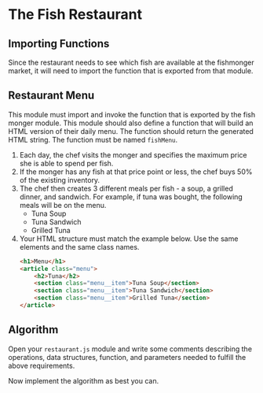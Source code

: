 # The Fish Restaurant

## Importing Functions

Since the restaurant needs to see which fish are available at the fishmonger market, it will need to import the function that is exported from that module.

## Restaurant Menu

This module must import and invoke the function that is exported by the fish monger module. This module should also define a function that will build an HTML version of their daily menu. The function should return the generated HTML string. The function must be named `fishMenu`.

1. Each day, the chef visits the monger and specifies the maximum price she is able to spend per fish.
1. If the monger has any fish at that price point or less, the chef buys 50% of the existing inventory.
1. The chef then creates 3 different meals per fish - a soup, a grilled dinner, and sandwich. For example, if tuna was bought, the following meals will be on the menu.
    * Tuna Soup
    * Tuna Sandwich
    * Grilled Tuna
1. Your HTML structure must match the example below. Use the same elements and the same class names.
    ```html
    <h1>Menu</h1>
    <article class="menu">
        <h2>Tuna</h2>
        <section class="menu__item">Tuna Soup</section>
        <section class="menu__item">Tuna Sandwich</section>
        <section class="menu__item">Grilled Tuna</section>
    </article>
    ```

## Algorithm

Open your `restaurant.js` module and write some comments describing the operations, data structures, function, and parameters needed to fulfill the above requirements.

Now implement the algorithm as best you can.
